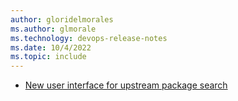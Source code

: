 ```yaml
---
author: gloridelmorales
ms.author: glmorale
ms.technology: devops-release-notes
ms.date: 10/4/2022
ms.topic: include
---
```


- [New user interface for upstream package search](#new-user-interface-for-upstream-package-search)